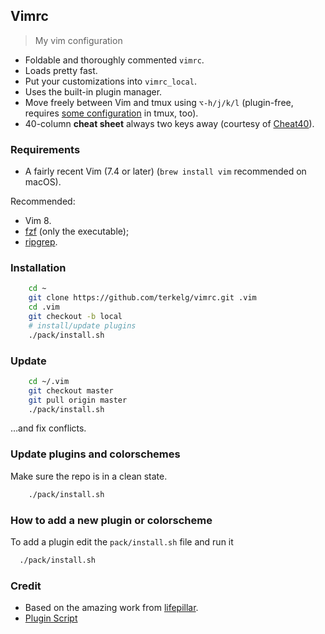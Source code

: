 ## Vimrc

> My vim configuration

- Foldable and thoroughly commented `vimrc`.
- Loads pretty fast.
- Put your customizations into `vimrc_local`.
- Uses the built-in plugin manager.
- Move freely between Vim and tmux using `⌥-h/j/k/l`
  (plugin-free, requires [some configuration](https://github.com/lifepillar/dotfiles/blob/master/dot-tmux.conf) in tmux, too).
- 40-column **cheat sheet** always two keys away (courtesy of [Cheat40](https://github.com/lifepillar/vim-cheat40)).

### Requirements

- A fairly recent Vim (7.4 or later) (`brew install vim` recommended on macOS).

Recommended:

- Vim 8.
- [fzf](https://github.com/junegunn/fzf) (only the executable);
- [ripgrep](https://github.com/BurntSushi/ripgrep).

### Installation

```sh
    cd ~
    git clone https://github.com/terkelg/vimrc.git .vim
    cd .vim
    git checkout -b local
    # install/update plugins
    ./pack/install.sh
```

### Update

```sh
    cd ~/.vim
    git checkout master
    git pull origin master
    ./pack/install.sh
```

…and fix conflicts.

### Update plugins and colorschemes

Make sure the repo is in a clean state.

```sh
    ./pack/install.sh
```

### How to add a new plugin or colorscheme

To add a plugin edit the `pack/install.sh` file and run it

```sh
  ./pack/install.sh
```

### Credit

- Based on the amazing work from [lifepillar](https://github.com/lifepillar/vimrc).
- [Plugin Script](https://stories.abletech.nz/get-rid-of-your-vim-plugin-manager-7c8ff742f643)
